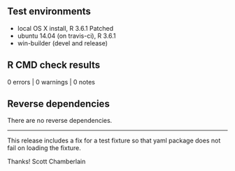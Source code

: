 ## Test environments

* local OS X install, R 3.6.1 Patched
* ubuntu 14.04 (on travis-ci), R 3.6.1
* win-builder (devel and release)

## R CMD check results

0 errors | 0 warnings | 0 notes

## Reverse dependencies

There are no reverse dependencies.

---

This release includes a fix for a test fixture so that yaml package does not fail on loading the fixture.

Thanks! 
Scott Chamberlain
